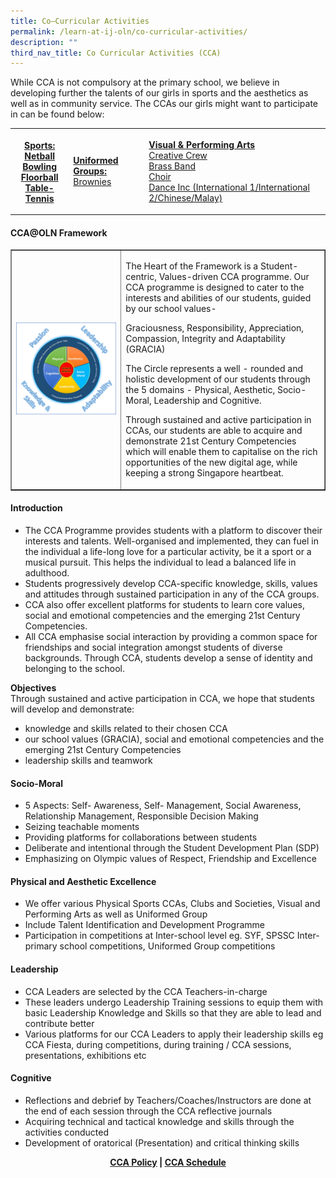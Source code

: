 ```yaml
---
title: Co–Curricular Activities
permalink: /learn-at-ij-oln/co-curricular-activities/
description: ""
third_nav_title: Co Curricular Activities (CCA)
---
```



<p>While CCA is not compulsory at the primary school, we believe in developing further the talents of our girls in sports and the aesthetics as well as in community service. The CCAs our girls might want to participate in can be found below:</p>
<table>
<tbody>
<tr>
<th>
<p><strong><u>Sports:<br /></u></strong><a href="/learn-at-ij-oln/co-curricular-activities/sports/netball" target="_blank" rel="noopener">Netball</a><br /><a href="/learn-at-ij-oln/co-curricular-activities/sports/bowling" target="_blank" rel="noopener">Bowling</a><br /><a href="/learn-at-ij-oln/co-curricular-activities/sports/floorball" target="_blank" rel="noopener">Floorball</a><br /><a href="/learn-at-ij-oln/co-curricular-activities/sports/table-tennis" target="_blank" rel="noopener">Table-Tennis</a></p>
</th>
<td>
<p><strong><u>Uniformed Groups:<br /></u></strong><a href="/learn-at-ij-oln/co-curricular-activities/uniform-group/brownies" target="_blank" rel="noopener">Brownies</a>&nbsp;</p>
</td>
<td>
<p><u><strong>Visual &amp; Performing Arts<br /></strong></u><a href="/learn-at-ij-oln/co-curricular-activities/visual-and-performing-arts/creative-crew" target="_blank" rel="noopener">Creative Crew</a><br /><a href="/learn-at-ij-oln/co-curricular-activities/visual-and-performing-arts/brass-band" target="_blank" rel="noopener">Brass Band</a><br /><a href="/learn-at-ij-oln/co-curricular-activities/visual-and-performing-arts/choir" target="_blank" rel="noopener">Choir</a><br /><a href="/learn-at-ij-oln/co-curricular-activities/visual-and-performing-arts/dance-inc" target="_blank" rel="noopener">Dance Inc (International 1/International 2/Chinese/Malay)</a></p>
</td>
</tr>
</tbody>
</table>
<h4><strong>CCA@OLN Framework</strong></h4>
<table style="border-collapse: collapse; width: 100%;" border="1">
<tbody>
<tr>
<td style="width: 35%;"><img src="/images/cca.png"></td>
<td style="width: 65%;">
<p class="pagecontent_box">The Heart of the Framework is a Student-centric, Values-driven CCA programme. Our CCA programme is designed to cater to the interests and abilities of our students, guided by our school values-&nbsp;</p>
<p class="pagecontent_box">Graciousness, Responsibility, Appreciation, Compassion, Integrity and Adaptability (GRACIA)</p>
<p class="pagecontent_box">The Circle represents a well - rounded and holistic development of our students through&nbsp; the 5 domains - Physical, Aesthetic, Socio-Moral, Leadership and Cognitive.</p>
<p class="pagecontent_box">Through sustained and active participation in CCAs, our students are able to acquire and demonstrate 21st Century Competencies which will enable them to capitalise on the rich opportunities of the new digital age, while keeping a strong Singapore heartbeat.</p>
</td>
</tr>
</tbody>
</table>
<h4><strong>Introduction</strong></h4>
<ul>
<li>The CCA Programme provides students with a platform to discover their interests and talents. Well-organised and implemented, they can fuel in the individual a life-long love for a particular activity, be it a sport or a musical pursuit. This helps the individual to lead a balanced life in adulthood.</li>
<li>Students progressively develop CCA-specific knowledge, skills, values and attitudes through sustained participation in any of the CCA groups.</li>
<li>CCA also offer excellent platforms for students to learn core values, social and emotional competencies and the emerging 21st Century Competencies.</li>
<li>All CCA emphasise social interaction by providing a common space for friendships and social integration amongst students of diverse backgrounds. Through CCA, students develop a sense of identity and belonging to the school.</li>
</ul>
<p><strong>Objectives<br /></strong>Through sustained and active participation in CCA, we hope that students will develop and demonstrate:</p>
<ul>
<li>knowledge and skills related to their chosen CCA</li>
<li>our school values (GRACIA), social and emotional competencies and the emerging 21st Century Competencies</li>
<li>leadership skills and teamwork</li>
</ul>
<h4><strong>Socio-Moral</strong></h4>
<ul>
<li>5 Aspects: Self- Awareness, Self- Management, Social Awareness, Relationship Management, Responsible Decision Making</li>
<li>Seizing teachable moments</li>
<li>Providing platforms for collaborations between students</li>
<li>Deliberate and intentional through the Student Development Plan (SDP)</li>
<li>Emphasizing on Olympic values of Respect, Friendship and Excellence</li>
</ul>
<h4><strong>Physical and Aesthetic Excellence</strong></h4>
<ul>
<li>We offer various Physical Sports CCAs, Clubs and Societies, Visual and Performing Arts as well as Uniformed Group</li>
<li>Include Talent Identification and Development Programme</li>
<li>Participation in competitions at Inter-school level eg. SYF, SPSSC Inter-primary school competitions, Uniformed Group competitions</li>
</ul>
<h4><strong>Leadership</strong></h4>
<ul>
<li>CCA Leaders are selected by the CCA Teachers-in-charge</li>
<li>These leaders undergo Leadership Training sessions to equip them with basic Leadership Knowledge and Skills so that they are able to lead and contribute better</li>
<li>Various platforms for our CCA Leaders to apply their leadership skills eg CCA Fiesta, during competitions, during training / CCA sessions, presentations, exhibitions etc</li>
</ul>
<h4><strong>Cognitive</strong></h4>
<ul>
<li>Reflections and debrief by Teachers/Coaches/Instructors are done at the end of each session through the CCA reflective journals</li>
<li>Acquiring technical and tactical knowledge and skills through the activities conducted</li>
<li>Development of oratorical (Presentation) and critical thinking skills&nbsp;</li>
</ul>
<p style="text-align: center;"><strong><a href="/learn-at-ij-oln/co-curricular-activities/cca-policy" target="_blank" rel="noopener">CCA Policy</a> | <a href="/learn-at-ij-oln/co-curricular-activities/cca-schedule" target="_blank" rel="noopener">CCA Schedule</a></strong></p>